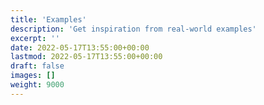 ```yaml
---
title: 'Examples'
description: 'Get inspiration from real-world examples'
excerpt: ''
date: 2022-05-17T13:55:00+00:00
lastmod: 2022-05-17T13:55:00+00:00
draft: false
images: []
weight: 9000
---
```


